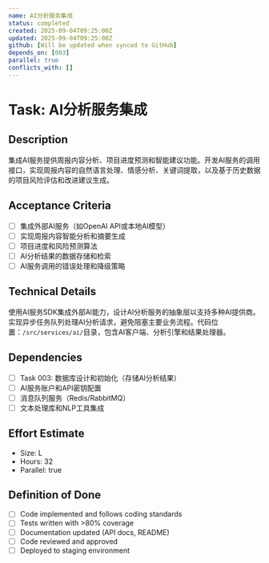 ```yaml
---
name: AI分析服务集成
status: completed
created: 2025-09-04T09:25:00Z
updated: 2025-09-04T09:25:00Z
github: [Will be updated when synced to GitHub]
depends_on: [003]
parallel: true
conflicts_with: []
---
```


# Task: AI分析服务集成

## Description
集成AI服务提供周报内容分析、项目进度预测和智能建议功能。开发AI服务的调用接口，实现周报内容的自然语言处理、情感分析、关键词提取，以及基于历史数据的项目风险评估和改进建议生成。

## Acceptance Criteria
- [ ] 集成外部AI服务（如OpenAI API或本地AI模型）
- [ ] 实现周报内容智能分析和摘要生成
- [ ] 项目进度和风险预测算法
- [ ] AI分析结果的数据存储和检索
- [ ] AI服务调用的错误处理和降级策略

## Technical Details
使用AI服务SDK集成外部AI能力，设计AI分析服务的抽象层以支持多种AI提供商。实现异步任务队列处理AI分析请求，避免阻塞主要业务流程。代码位置：`/src/services/ai/`目录，包含AI客户端、分析引擎和结果处理器。

## Dependencies
- [ ] Task 003: 数据库设计和初始化（存储AI分析结果）
- [ ] AI服务账户和API密钥配置
- [ ] 消息队列服务（Redis/RabbitMQ）
- [ ] 文本处理库和NLP工具集成

## Effort Estimate  
- Size: L
- Hours: 32
- Parallel: true

## Definition of Done
- [ ] Code implemented and follows coding standards
- [ ] Tests written with >80% coverage
- [ ] Documentation updated (API docs, README)
- [ ] Code reviewed and approved
- [ ] Deployed to staging environment